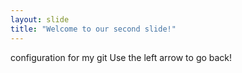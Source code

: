 ```yaml
---
layout: slide
title: "Welcome to our second slide!"
---
```

configuration for my git
Use the left arrow to go back!
